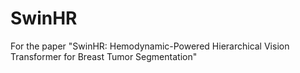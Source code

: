 # SwinHR
For the paper "SwinHR: Hemodynamic-Powered Hierarchical Vision Transformer for Breast Tumor Segmentation"
